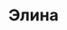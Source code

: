 ---
title: "Элина"
description: "Я жгучая брюнетка, которая предлагает эскорт услуги успешным мужчинам. При этом гарантирую умение вести себя в обществе и дарить наслаждение в постели. В агентстве эскорта я не так давно, однако интерес к эротике и эрудированность позволили мне влиться в работу и найти в ней удовольствие, с которым мне хочется поделиться.
 

Мое хобби – это танцы на шесте, поэтому я могу порадовать мужчину эротическим искусством танца на пилоне и стриптизом. Кроме этого, я изучаю английский и уже вполне искусно им владею. Элитные эскорт модели должны иметь высшее образование, чтобы поддержать беседу в любых обстоятельствах, и я не исключение. Свяжитесь с менеджером, чтобы заказать встречу со мной."
Price: "От 1000$"
height: "175"
bustSize: "4"
hairColor: "brunet"
visa: "europe"
weight: "55"
age: "23"
folder: elina
mainImage: elina.webp
images:
  - 2.webp
  - 3.webp
---